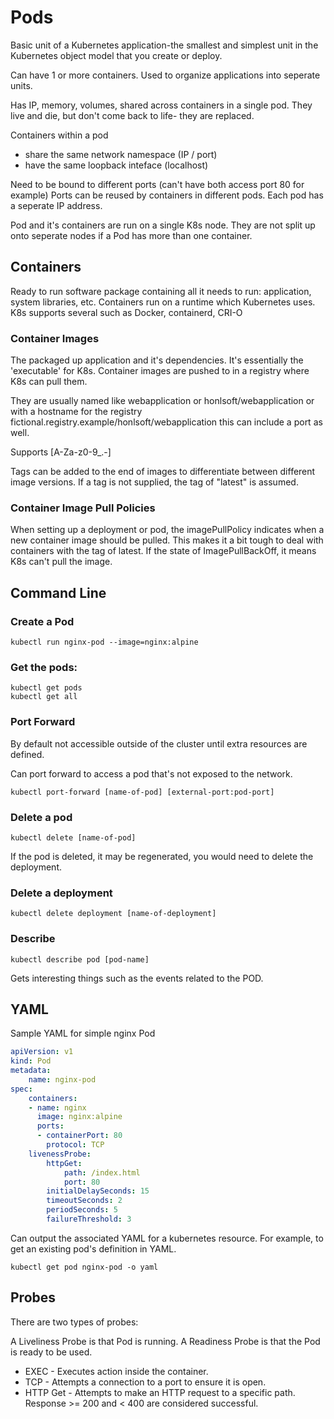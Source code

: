 # Pods
Basic unit of a Kubernetes application-the smallest and simplest unit in the Kubernetes object model that you create or deploy.

Can have 1 or more containers.
Used to organize applications into seperate units.

Has IP, memory, volumes, shared across containers in a single pod.
They live and die, but don't come back to life- they are replaced.

Containers within a pod
* share the same network namespace (IP / port)
* have the same loopback inteface (localhost)

Need to be bound to different ports (can't have both access port 80 for example)
Ports can be reused by containers in different pods.
Each pod has a seperate IP address.

Pod and it's containers are run on a single K8s node.
They are not split up onto seperate nodes if a Pod has more than one container.

## Containers

Ready to run software package containing all it needs to run: application, system libraries, etc.
Containers run on a runtime which Kubernetes uses.
K8s supports several such as Docker, containerd, CRI-O

### Container Images

The packaged up application and it's dependencies.
It's essentially the 'executable' for K8s.
Container images are pushed to in a registry where K8s can pull them.

They are usually named like webapplication or honlsoft/webapplication or with a hostname for the registry fictional.registry.example/honlsoft/webapplication this can include a port as well.

Supports [A-Za-z0-9_.-]

Tags can be added to the end of images to differentiate between different image versions.
If a tag is not supplied, the tag of "latest" is assumed.

### Container Image Pull Policies

When setting up a deployment or pod, the imagePullPolicy indicates when a new container image should be pulled.
This makes it a bit tough to deal with containers with the tag of latest.
If the state of ImagePullBackOff, it means K8s can't pull the image.


## Command Line

### Create a Pod
```
kubectl run nginx-pod --image=nginx:alpine
```

### Get the pods:
```
kubectl get pods
kubectl get all
```

### Port Forward

By default not accessible outside of the cluster until extra resources are defined.

Can port forward to access a pod that's not exposed to the network.
```
kubectl port-forward [name-of-pod] [external-port:pod-port]
```

### Delete a pod
```
kubectl delete [name-of-pod]
```
If the pod is deleted, it may be regenerated, you would need to delete the deployment.

### Delete a deployment
```
kubectl delete deployment [name-of-deployment]
```

### Describe
```
kubectl describe pod [pod-name]
```

Gets interesting things such as the events related to the POD.

## YAML

Sample YAML for simple nginx Pod

```yaml
apiVersion: v1
kind: Pod
metadata:
    name: nginx-pod
spec:
    containers:
    - name: nginx
      image: nginx:alpine
      ports:
      - containerPort: 80
        protocol: TCP
    livenessProbe:
        httpGet:
            path: /index.html
            port: 80
        initialDelaySeconds: 15
        timeoutSeconds: 2
        periodSeconds: 5
        failureThreshold: 3
```

Can output the associated YAML for a kubernetes resource.
For example, to get an existing pod's definition in YAML.

```
kubectl get pod nginx-pod -o yaml
```


## Probes

There are two types of probes:

A Liveliness Probe is that Pod is running.
A Readiness Probe is that the Pod is ready to be used.

* EXEC - Executes action inside the container.
* TCP - Attempts a connection to a port to ensure it is open.
* HTTP Get - Attempts to make an HTTP request to a specific path.  Response >= 200 and < 400 are considered successful.